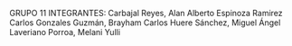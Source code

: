 GRUPO 11
INTEGRANTES:
Carbajal Reyes, Alan Alberto
Espinoza Ramirez Carlos
Gonzales Guzmán, Brayham Carlos
Huere Sánchez, Miguel Ángel
Laveriano Porroa, Melani Yulli
